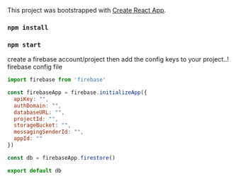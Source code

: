 This project was bootstrapped with [Create React App](https://github.com/facebook/create-react-app).


### `npm install`
### `npm start`

create a firebase account/project then add the config keys to your project..!
firebase config file
```javascript
import firebase from 'firebase'

const firebaseApp = firebase.initializeApp({
  apiKey: "",
  authDomain: "",
  databaseURL: "",
  projectId: "",
  storageBucket: "",
  messagingSenderId: "",
  appId: ""
})

const db = firebaseApp.firestore()

export default db
```
